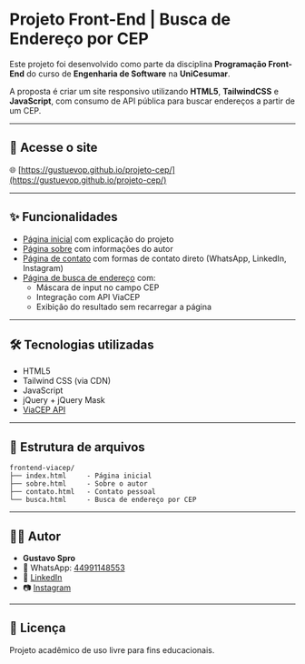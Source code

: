 # Projeto Front-End | Busca de Endereço por CEP

Este projeto foi desenvolvido como parte da disciplina **Programação Front-End** do curso de **Engenharia de Software** na **UniCesumar**.

A proposta é criar um site responsivo utilizando **HTML5**, **TailwindCSS** e **JavaScript**, com consumo de API pública para buscar endereços a partir de um CEP.

---

## 🔗 Acesse o site

🌐 [https://gustuevop.github.io/projeto-cep/](https://gustuevop.github.io/projeto-cep/)

---

## ✨ Funcionalidades

- [Página inicial](https://gustuevop.github.io/projeto-cep/index.html) com explicação do projeto  
- [Página sobre](https://gustuevop.github.io/projeto-cep/sobre.html) com informações do autor  
- [Página de contato](https://gustuevop.github.io/projeto-cep/contato.html) com formas de contato direto (WhatsApp, LinkedIn, Instagram)  
- [Página de busca de endereço](https://gustuevop.github.io/projeto-cep/busca.html) com:  
  - Máscara de input no campo CEP  
  - Integração com API ViaCEP  
  - Exibição do resultado sem recarregar a página

---

## 🛠️ Tecnologias utilizadas

- HTML5  
- Tailwind CSS (via CDN)  
- JavaScript  
- jQuery + jQuery Mask  
- [ViaCEP API](https://viacep.com.br/)

---

## 📁 Estrutura de arquivos

```
frontend-viacep/
├── index.html     - Página inicial
├── sobre.html     - Sobre o autor
├── contato.html   - Contato pessoal
└── busca.html     - Busca de endereço por CEP
```

---

## 👨‍💻 Autor

- **Gustavo Spro**
- 📱 WhatsApp: [44991148553](https://wa.me/5544991148553)
- 💼 [LinkedIn](https://www.linkedin.com/in/gustavo-spro/)
- 📷 [Instagram](https://www.instagram.com/gustuevop/)

---

## 📝 Licença

Projeto acadêmico de uso livre para fins educacionais.